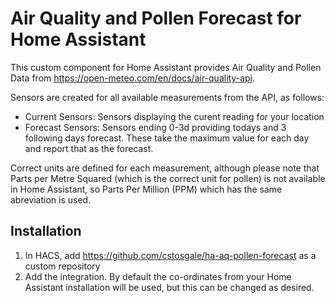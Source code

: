 # Air Quality and Pollen Forecast for Home Assistant

This custom component for Home Assistant provides Air Quality and Pollen Data from https://open-meteo.com/en/docs/air-quality-api.

Sensors are created for all available measurements from the API, as follows:

- Current Sensors: Sensors displaying the curent reading for your location
- Forecast Sensors: Sensors ending 0-3d providing todays and 3 following days forecast. These take the maximum value for each day and report that as the forecast.

Correct units are defined for each measurement, although please note that Parts per Metre Squared (which is the correct unit for pollen) is not available in Home Assistant, so Parts Per Million (PPM) which has the same abreviation is used.

## Installation

1. In HACS, add https://github.com/cstosgale/ha-aq-pollen-forecast as a custom repository
2. Add the integration. By default the co-ordinates from your Home Assistant installation will be used, but this can be changed as desired.
